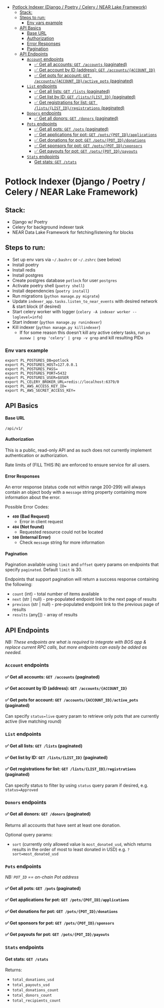 - [Potlock Indexer (Django / Poetry / Celery / NEAR Lake Framework)](#potlock-indexer-django--poetry--celery--near-lake-framework)
  - [Stack:](#stack)
  - [Steps to run:](#steps-to-run)
    - [Env vars example](#env-vars-example)
  - [API Basics](#api-basics)
      - [Base URL](#base-url)
      - [Authorization](#authorization)
      - [Error Responses](#error-responses)
      - [Pagination](#pagination)
  - [API Endpoints](#api-endpoints)
    - [`Account` endpoints](#account-endpoints)
      - [✅ Get all accounts: `GET /accounts` (paginated)](#-get-all-accounts-get-accounts-paginated)
      - [✅ Get account by ID (address): `GET /accounts/{ACCOUNT_ID}`](#-get-account-by-id-address-get-accountsaccount_id)
      - [✅ Get pots for account: `GET /accounts/{ACCOUNT_ID}/active_pots` (paginated)](#-get-pots-for-account-get-accountsaccount_idactive_pots-paginated)
    - [`List` endpoints](#list-endpoints)
      - [✅ Get all lists: `GET /lists` (paginated)](#-get-all-lists-get-lists-paginated)
      - [✅ Get list by ID: `GET /lists/{LIST_ID}` (paginated)](#-get-list-by-id-get-listslist_id-paginated)
      - [✅ Get registrations for list: `GET /lists/{LIST_ID}/registrations` (paginated)](#-get-registrations-for-list-get-listslist_idregistrations-paginated)
    - [`Donors` endpoints](#donors-endpoints)
      - [✅ Get all donors: `GET /donors` (paginated)](#-get-all-donors-get-donors-paginated)
    - [`Pots` endpoints](#pots-endpoints)
      - [✅ Get all pots: `GET /pots` (paginated)](#-get-all-pots-get-pots-paginated)
      - [✅ Get applications for pot: `GET /pots/{POT_ID}/applications`](#-get-applications-for-pot-get-potspot_idapplications)
      - [✅ Get donations for pot: `GET /pots/{POT_ID}/donations`](#-get-donations-for-pot-get-potspot_iddonations)
      - [✅ Get sponsors for pot: `GET /pots/{POT_ID}/sponsors`](#-get-sponsors-for-pot-get-potspot_idsponsors)
      - [✅ Get payouts for pot: `GET /pots/{POT_ID}/payouts`](#-get-payouts-for-pot-get-potspot_idpayouts)
    - [`Stats` endpoints](#stats-endpoints)
      - [Get stats: `GET /stats`](#get-stats-get-stats)

# Potlock Indexer (Django / Poetry / Celery / NEAR Lake Framework)

## Stack:

- Django w/ Poetry
- Celery for background indexer task
- NEAR Data Lake Framework for fetching/listening for blocks

## Steps to run:

- Set up env vars via `~/.bashrc` or `~/.zshrc` (see below)
- Install poetry
- Install redis
- Install postgres
- Create postgres database `potlock` for user `postgres`
- Activate poetry shell (`poetry shell`)
- Install dependencies (`poetry install`)
- Run migrations (`python manage.py migrate`)
- Update `indexer_app.tasks.listen_to_near_events` with desired network & start block (if desired)
- Start celery worker with logger (`celery -A indexer worker --loglevel=info`)
- Start indexer (`python manage.py runindexer`)
- Kill indexer (`python manage.py killindexer`)
  - If for some reason this doesn't kill any active celery tasks, run `ps auxww | grep 'celery' | grep -v grep` and kill resulting PIDs

### Env vars example

```
export PL_POSTGRES_DB=potlock
export PL_POSTGRES_HOST=127.0.0.1
export PL_POSTGRES_PASS=
export PL_POSTGRES_PORT=5432
export PL_POSTGRES_USER=$USER
export PL_CELERY_BROKER_URL=redis://localhost:6379/0
export PL_AWS_ACCESS_KEY_ID=
export PL_AWS_SECRET_ACCESS_KEY=
```

## API Basics

#### Base URL

`/api/v1/`

#### Authorization

This is a public, read-only API and as such does not currently implement authentication or authorization.

Rate limits of (FILL THIS IN) are enforced to ensure service for all users.

#### Error Responses

An error response (status code not within range 200-299) will always contain an object body with a `message` string property containing more information about the error.

Possible Error Codes:

- **`400` (Bad Request)**
  - Error in client request
- **`404` (Not found)**
  - Requested resource could not be located
- **`500` (Internal Error)**
  - Check `message` string for more information

#### Pagination

Pagination available using `limit` and `offset` query params on endpoints that specify `paginated`. Default `limit` is 30.

Endpoints that support pagination will return a success response containing the following:

- `count` (int) - total number of items available
- `next` (str | null) - pre-populated endpoint link to the next page of results
- `previous` (str | null) - pre-populated endpoint link to the previous page of results
- `results` (any[]) - array of results

## API Endpoints

_NB: These endpoints are what is required to integrate with BOS app & replace current RPC calls, but more endpoints can easily be added as needed._

### `Account` endpoints

#### ✅ Get all accounts: `GET /accounts` (paginated)

#### ✅ Get account by ID (address): `GET /accounts/{ACCOUNT_ID}`

#### ✅ Get pots for account: `GET /accounts/{ACCOUNT_ID}/active_pots` (paginated)

Can specify `status=live` query param to retrieve only pots that are currently active (live matching round)

### `List` endpoints

#### ✅ Get all lists: `GET /lists` (paginated)

#### ✅ Get list by ID: `GET /lists/{LIST_ID}` (paginated)

#### ✅ Get registrations for list: `GET /lists/{LIST_ID}/registrations` (paginated)

Can specify status to filter by using `status` query param if desired, e.g. `status=Approved`

### `Donors` endpoints

#### ✅ Get all donors: `GET /donors` (paginated)

Returns all accounts that have sent at least one donation.

Optional query params:

- `sort` (currently only allowed value is `most_donated_usd`, which returns results in the order of most to least donated in USD) e.g. `?sort=most_donated_usd`

### `Pots` endpoints

_NB: `POT_ID` == on-chain Pot address_

#### ✅ Get all pots: `GET /pots` (paginated)

#### ✅ Get applications for pot: `GET /pots/{POT_ID}/applications`

#### ✅ Get donations for pot: `GET /pots/{POT_ID}/donations`

#### ✅ Get sponsors for pot: `GET /pots/{POT_ID}/sponsors`

#### ✅ Get payouts for pot: `GET /pots/{POT_ID}/payouts`

### `Stats` endpoints

#### Get stats: `GET /stats`

Returns:

- `total_donations_usd`
- `total_payouts_usd`
- `total_donations_count`
- `total_donors_count`
- `total_recipients_count`

